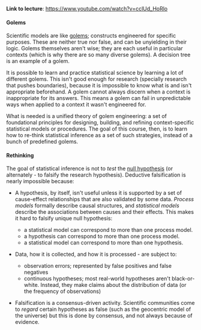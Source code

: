 
**Link to lecture**: https://www.youtube.com/watch?v=cclUd_HoRlo



#### Golems

Scientific models are like [golems](https://en.wikipedia.org/wiki/Golem); constructs engineered for specific purposes. These are neither true nor false, and can be unyielding in their logic. Golems themselves aren't wise; they are each useful in particular contexts (which is why there are so many diverse golems). A decision tree is an example of a golem. 

It is possible to learn and practice statistical science by learning a lot of different golems. This isn't good enough for research (specially research that pushes boundaries), because it is impossible to know what is and isn't appropriate beforehand. A golem cannot always discern when a context is inappropriate for its answers. This means a golem can fail in unpredictable ways when applied to a context it wasn't engineered for.

What is needed is a unified theory of golem engineering: a set of foundational principles for designing, building, and refining context-specific statistical models or procedures. The goal of this course, then, is to learn how to re-think statistical inference as a set of such strategies, instead of a bunch of predefined golems.


#### Rethinking

The goal of statistical inference is not to _test_ the [null hypothesis](https://en.wikipedia.org/wiki/Null_hypothesis)  (or alternately - to falsify the research hypothesis). Deductive falsification is nearly impossible because:

* A hypothesis, by itself, isn't useful unless it is supported by a set of cause-effect relationships that are also validated by some data. *Process models* formally describe causal structures, and *statistical models* describe the associations between causes and their effects.  This makes it hard to falsify unique null hypothesis:
	* a statistical model can correspond to more than one process model.
	* a hypothesis can correspond to more than one process model.
	* a statistical model can correspond to more than one hypothesis.

* Data, how it is collected, and how it is processed - are subject to:
	* observation errors; represented by false positives and false negatives
	* continuous hypotheses; most real-world hypotheses aren't black-or-white. Instead, they make claims about the distribution of data (or the frequency of observations)

* Falsification is a consensus-driven activity. Scientific communities come to _regard_ certain hypotheses as false (such as the geocentric model of the universe) but this is done by consensus, and not always because of evidence. 







